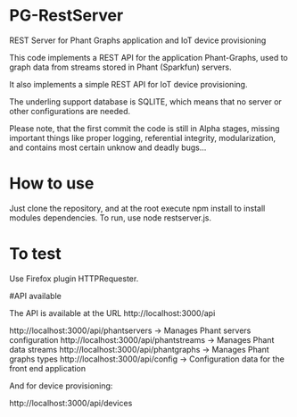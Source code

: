 # PG-RestServer
REST Server for Phant Graphs application and IoT device provisioning

This code implements a REST API for the application Phant-Graphs, 
used to graph data from streams stored in Phant (Sparkfun) servers.

It also implements a simple REST API for IoT device provisioning.

The underling support database is SQLITE, which means that no server or other configurations
are needed.

Please note, that the first commit the code is still in Alpha stages,
missing important things like proper logging, referential integrity, modularization,
and contains most certain unknow and deadly bugs...

# How to use
Just clone the repository, and at the root execute npm install to install modules dependencies.
To run, use node restserver.js.

# To test
Use Firefox plugin HTTPRequester.

#API available

The API is available at the URL  http://localhost:3000/api

http://localhost:3000/api/phantservers -> Manages Phant servers configuration
http://localhost:3000/api/phantstreams -> Manages Phant data streams
http://localhost:3000/api/phantgraphs  -> Manages Phant graphs types
http://localhost:3000/api/config       -> Configuration data for the front end application

And for device provisioning:

http://localhost:3000/api/devices
